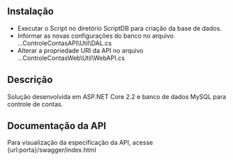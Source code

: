 ## Instalação

- Executar o Script no diretório ScriptDB para criação da base de dados.
- Informar as novas configurações do banco no arquivo ...ControleContasAPI\Util\DAL.cs
- Alterar a propriedade URI da API no arquivo ...ControleContasWeb\Util\WebAPI.cs

## Descrição

Solução desenvolvida em ASP.NET Core 2.2 e banco de dados MySQL para controle de contas.

## Documentação da API 

Para visualização da especificação da API, acesse {url:porta}/swagger/index.html
